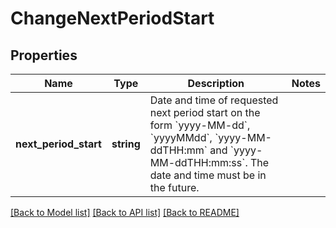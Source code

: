 # ChangeNextPeriodStart

## Properties
Name | Type | Description | Notes
------------ | ------------- | ------------- | -------------
**next_period_start** | **string** | Date and time of requested next period start on the form &#x60;yyyy-MM-dd&#x60;, &#x60;yyyyMMdd&#x60;, &#x60;yyyy-MM-ddTHH:mm&#x60; and &#x60;yyyy-MM-ddTHH:mm:ss&#x60;. The date and time must be in the future. | 

[[Back to Model list]](../../README.md#documentation-for-models) [[Back to API list]](../../README.md#documentation-for-api-endpoints) [[Back to README]](../../README.md)

